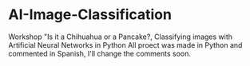 # AI-Image-Classification
 Workshop "Is it a Chihuahua or a Pancake?, Classifying images with Artificial Neural Networks in Python
 All proect was made in Python and commented in Spanish, I'll change the comments soon.
